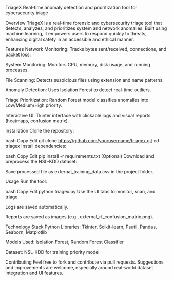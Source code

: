 TriageX
Real-time anomaly detection and prioritization tool for cybersecurity triage

Overview
TriageX is a real-time forensic and cybersecurity triage tool that detects, analyzes, and prioritizes system and network anomalies. Built using machine learning, it empowers users to respond quickly to threats, enhancing digital safety in an accessible and ethical manner.

Features
Network Monitoring: Tracks bytes sent/received, connections, and packet loss.

System Monitoring: Monitors CPU, memory, disk usage, and running processes.

File Scanning: Detects suspicious files using extension and name patterns.

Anomaly Detection: Uses Isolation Forest to detect real-time outliers.

Triage Prioritization: Random Forest model classifies anomalies into Low/Medium/High priority.

Interactive UI: Tkinter interface with clickable logs and visual reports (heatmaps, confusion matrix).

Installation
Clone the repository:

bash
Copy
Edit
git clone https://github.com/yourusername/triagex.git
cd triagex
Install dependencies:

bash
Copy
Edit
pip install -r requirements.txt
(Optional) Download and preprocess the NSL-KDD dataset:

Save processed file as external_training_data.csv in the project folder.

Usage
Run the tool:

bash
Copy
Edit
python triagex.py
Use the UI tabs to monitor, scan, and triage.

Logs are saved automatically.

Reports are saved as images (e.g., external_rf_confusion_matrix.png).

Technology Stack
Python Libraries: Tkinter, Scikit-learn, Psutil, Pandas, Seaborn, Matplotlib

Models Used: Isolation Forest, Random Forest Classifier

Dataset: NSL-KDD for training priority model

Contributing
Feel free to fork and contribute via pull requests. Suggestions and improvements are welcome, especially around real-world dataset integration and UI features.

